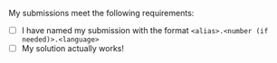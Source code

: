 My submissions meet the following requirements:

- [ ] I have named my submission with the format `<alias>.<number (if needed)>.<language>`
- [ ] My solution actually works!